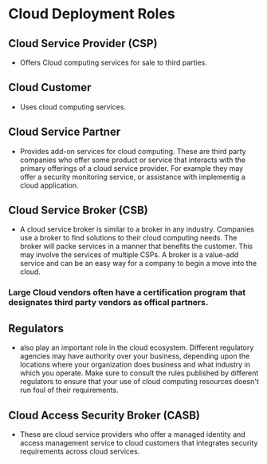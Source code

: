 # Cloud Deployment Roles

## Cloud Service Provider (CSP)

- Offers Cloud computing services for sale to third parties. 

## Cloud Customer

- Uses cloud computing services. 

## Cloud Service Partner

- Provides add-on services for cloud computing. These are third party companies who offer some product or service that interacts with the primary offerings of a cloud service provider. For example they may offer a security monitoring service, or assistance with implementig a cloud application. 

## Cloud Service Broker (CSB)

- A cloud service broker is similar to a broker in any industry. Companies use a broker to find solutions to their cloud computing needs. The broker will packe services in a manner that benefits the customer. This may involve the services of multiple CSPs. A broker is a value-add service and can be an easy way for a company to begin a move into the cloud. 

### Large Cloud vendors often have a certification program that designates third party vendors as offical partners. 

## Regulators

- also play an important role in the cloud ecosystem. Different regulatory agencies may have authority over your business, depending upon the locations where your organization does business and what industry in which you operate. Make sure to consult the rules published by different regulators to ensure that your use of cloud computing resources doesn't run foul of their requirements. 

## Cloud Access Security Broker (CASB)
- These are cloud service providers who offer a managed identity and access management service to cloud customers that integrates security requirements across cloud services. 